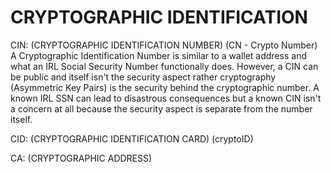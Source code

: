 # CRYPTOGRAPHIC IDENTIFICATION

CIN: (CRYPTOGRAPHIC IDENTIFICATION NUMBER) (CN - Crypto Number)
A Cryptographic Identification Number is similar to a wallet address and what an IRL Social Security Number functionally does. However, a CIN can be public and itself isn't the security aspect rather cryptography (Asymmetric Key Pairs) is the security behind the cryptographic number. A known IRL SSN can lead to disastrous consequences but a known CIN isn't a concern at all because the security aspect is separate from the number itself.

CID: (CRYPTOGRAPHIC IDENTIFICATION CARD) (cryptoID)

CA: (CRYPTOGRAPHIC ADDRESS)
